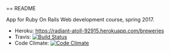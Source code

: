 == README

App for Ruby On Rails Web development course, spring 2017.

* Heroku: https://radiant-atoll-92915.herokuapp.com/breweries
* Travis: [![Build Status](https://travis-ci.org/odporkka/rubyonrails2017.png)](https://travis-ci.org/odporkka/rubyonrails2017)
* Code Climate: [![Code Climate](https://codeclimate.com/github/odporkka/rubyonrails2017.png)](https://codeclimate.com/github/odporkka/rubyonrails2017)


